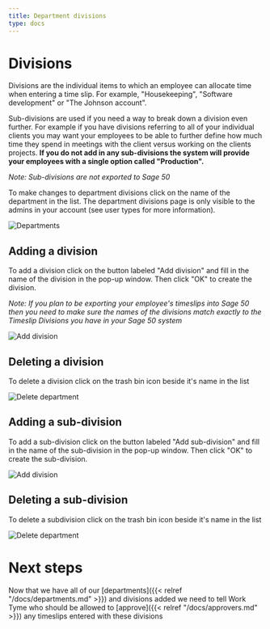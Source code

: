 ```yaml
---
title: Department divisions
type: docs
---
```


# Divisions

Divisions are the individual items to which an employee can allocate time when entering a time slip. For example, "Housekeeping", "Software development" or "The Johnson account".

Sub-divisions are used if you need a way to break down a division even further. For example if you have divisions referring to all of your individual clients you may want your employees to be able to further define how much time they spend in meetings with the client versus working on the clients projects. **If you do not add in any sub-divisions the system will provide your employees with a single option called "Production".**

_Note: Sub-divisions are not exported to Sage 50_

To make changes to department divisions click on the name of the department in the list. The department divisions page is only visible to the admins in your account (see user types for more information).

![Departments](/docs/img/departments.png)

## Adding a division

To add a division click on the button labeled "Add division" and fill in the name of the division in the pop-up window. Then click "OK" to create the division.

_Note: If you plan to be exporting your employee's timeslips into Sage 50 then you need to make sure the names of the divisions match exactly to the Timeslip Divisions you have in your Sage 50 system_

![Add division](/docs/img/divisions_add.png)

## Deleting a division

To delete a division click on the trash bin icon beside it's name in the list

![Delete department](/docs/img/divisions_remove.png)

## Adding a sub-division

To add a sub-division click on the button labeled "Add sub-division" and fill in the name of the sub-division in the pop-up window. Then click "OK" to create the sub-division.

![Add division](/docs/img/subdivisions_add.png)

## Deleting a sub-division

To delete a subdivision click on the trash bin icon beside it's name in the list

![Delete department](/docs/img/subdivisions_remove.png)

# Next steps

Now that we have all of our [departments]({{< relref "/docs/departments.md" >}}) and divisions added we need to tell Work Tyme who should be allowed to [approve]({{< relref "/docs/approvers.md" >}}) any timeslips entered with these divisions